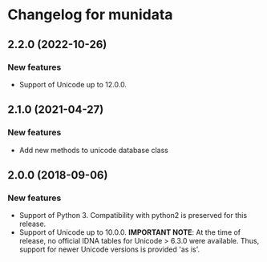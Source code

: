 # Changelog for munidata

## 2.2.0 (2022-10-26)
### New features
- Support of Unicode up to 12.0.0.

## 2.1.0 (2021-04-27)
### New features
- Add new methods to unicode database class

## 2.0.0 (2018-09-06)
### New features
- Support of Python 3. Compatibility with python2 is preserved for this release.
- Support of Unicode up to 10.0.0. **IMPORTANT NOTE**: At the time of release, no official IDNA tables for Unicode > 6.3.0 were available.
Thus, support for newer Unicode versions is provided 'as is'.
